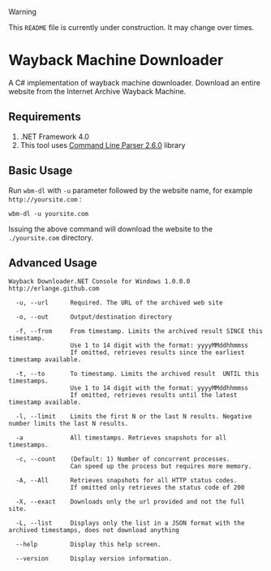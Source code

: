 ﻿> [!WARNING]
> This `README` file is currently under construction.  It may change over times.
# Wayback Machine Downloader
A C# implementation of wayback machine downloader.  Download an entire website from the Internet Archive Wayback Machine.

## Requirements
1. .NET Framework 4.0 
2. This tool uses [Command Line Parser 2.6.0](http://github.com/commandlineparser/commandline) library

## Basic Usage
Run `wbm-dl` with `-u` parameter followed by the website name, for example `http://yoursite.com` :
```
wbm-dl -u yoursite.com
```
Issuing the above command will download the website to the `./yoursite.com` directory.

## Advanced Usage

```
Wayback Downloader.NET Console for Windows 1.0.0.0
http://erlange.github.com 

  -u, --url      Required. The URL of the archived web site

  -o, --out      Output/destination directory

  -f, --from     From timestamp. Limits the archived result SINCE this timestamp.
                 Use 1 to 14 digit with the format: yyyyMMddhhmmss
                 If omitted, retrieves results since the earliest timestamp available.

  -t, --to       To timestamp. Limits the archived result  UNTIL this timestamps.
                 Use 1 to 14 digit with the format: yyyyMMddhhmmss
                 If omitted, retrieves results until the latest timestamp available.

  -l, --limit    Limits the first N or the last N results. Negative number limits the last N results.

  -a             All timestamps. Retrieves snapshots for all timestamps.

  -c, --count    (Default: 1) Number of concurrent processes.
                 Can speed up the process but requires more memory.

  -A, --All      Retrieves snapshots for all HTTP status codes.
                 If omitted only retrieves the status code of 200

  -X, --exact    Downloads only the url provided and not the full site.

  -L, --list     Displays only the list in a JSON format with the archived timestamps, does not download anything

  --help         Display this help screen.

  --version      Display version information.
```
